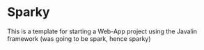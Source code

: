 # Sparky
This is a template for starting a Web-App project using the Javalin framework (was going to be spark, hence sparky)